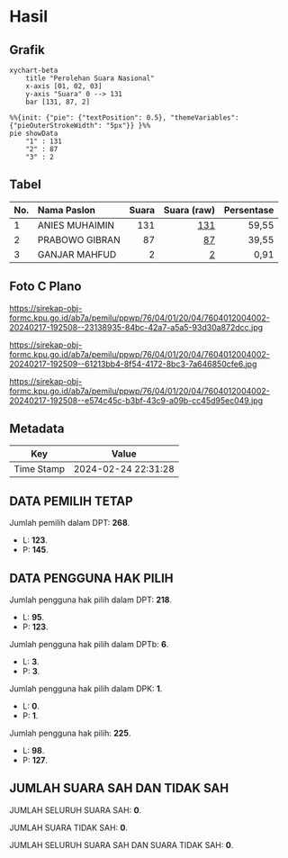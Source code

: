 # Hasil

## Grafik

```mermaid
xychart-beta
    title "Perolehan Suara Nasional"
    x-axis [01, 02, 03]
    y-axis "Suara" 0 --> 131
    bar [131, 87, 2]
```

```mermaid
%%{init: {"pie": {"textPosition": 0.5}, "themeVariables": {"pieOuterStrokeWidth": "5px"}} }%%
pie showData
    "1" : 131
    "2" : 87
    "3" : 2
```

## Tabel

| No. | Nama Paslon    | Suara | Suara (raw) | Persentase |
|:--- |:-------------- | -----:| -----------:| ----------:|
| 1   | ANIES MUHAIMIN | 131   | [131][p-1]  | 59,55      |
| 2   | PRABOWO GIBRAN | 87    | [87][p-2]   | 39,55      |
| 3   | GANJAR MAHFUD  | 2     | [2][p-3]    | 0,91       |


[p-1]: https://github.com/gigit-pemilu/pemilu-2024/blob/main/pilpres/hitung-suara/sub/76-sulawesi-barat/sub/04-polewali-mandar/sub/01-tinambung/sub/2004-lekopadis/sub/002-tps/sub/paslon-1.txt
[p-2]: https://github.com/gigit-pemilu/pemilu-2024/blob/main/pilpres/hitung-suara/sub/76-sulawesi-barat/sub/04-polewali-mandar/sub/01-tinambung/sub/2004-lekopadis/sub/002-tps/sub/paslon-2.txt
[p-3]: https://github.com/gigit-pemilu/pemilu-2024/blob/main/pilpres/hitung-suara/sub/76-sulawesi-barat/sub/04-polewali-mandar/sub/01-tinambung/sub/2004-lekopadis/sub/002-tps/sub/paslon-3.txt

## Foto C Plano

https://sirekap-obj-formc.kpu.go.id/ab7a/pemilu/ppwp/76/04/01/20/04/7604012004002-20240217-192508--23138935-84bc-42a7-a5a5-93d30a872dcc.jpg

https://sirekap-obj-formc.kpu.go.id/ab7a/pemilu/ppwp/76/04/01/20/04/7604012004002-20240217-192509--61213bb4-8f54-4172-8bc3-7a646850cfe6.jpg

https://sirekap-obj-formc.kpu.go.id/ab7a/pemilu/ppwp/76/04/01/20/04/7604012004002-20240217-192508--e574c45c-b3bf-43c9-a09b-cc45d95ec049.jpg


## Metadata

| Key        | Value               |
| ---------- | ------------------- |
| Time Stamp | 2024-02-24 22:31:28 |


## DATA PEMILIH TETAP

Jumlah pemilih dalam DPT: **268**.
 * L: **123**.
 * P: **145**.

## DATA PENGGUNA HAK PILIH

Jumlah pengguna hak pilih dalam DPT: **218**.
 * L: **95**.
 * P: **123**.

Jumlah pengguna hak pilih dalam DPTb: **6**.
 * L: **3**.
 * P: **3**.

Jumlah pengguna hak pilih dalam DPK: **1**.
 * L: **0**.
 * P: **1**.

Jumlah pengguna hak pilih: **225**.
 * L: **98**.
 * P: **127**.

## JUMLAH SUARA SAH DAN TIDAK SAH

JUMLAH SELURUH SUARA SAH: **0**.

JUMLAH SUARA TIDAK SAH: **0**.

JUMLAH SELURUH SUARA SAH DAN SUARA TIDAK SAH: **0**.


